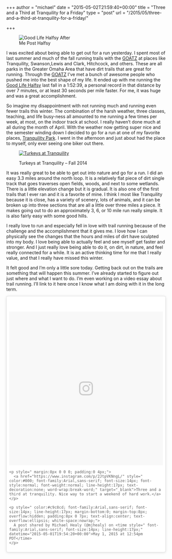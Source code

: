 +++
author = "michael"
date = "2015-05-02T21:59:40+00:00"
title = "Three and a Third at Tranquility for a Friday"
type = "post"
url = "/2015/05/three-and-a-third-at-tranquility-for-a-friday/"

+++

<figure id="attachment_331" style="width: 270px" class="wp-caption alignright"><img class="wp-image-331" src="https://i0.wp.com/www.michaelhealy.info/wp-content/uploads/2015/05/Good-Life-Halfsy-After.jpg?resize=270%2C360" alt="Good Life Halfsy After" srcset="https://i0.wp.com/www.michaelhealy.info/wp-content/uploads/2015/05/Good-Life-Halfsy-After.jpg?resize=420%2C560 420w, https://i0.wp.com/www.michaelhealy.info/wp-content/uploads/2015/05/Good-Life-Halfsy-After.jpg?resize=150%2C200 150w, https://i0.wp.com/www.michaelhealy.info/wp-content/uploads/2015/05/Good-Life-Halfsy-After.jpg?resize=300%2C400 300w, https://i0.wp.com/www.michaelhealy.info/wp-content/uploads/2015/05/Good-Life-Halfsy-After.jpg?w=540 540w" sizes="(max-width: 270px) 100vw, 270px" data-recalc-dims="1" /><figcaption class="wp-caption-text">Me Post Halfsy</figcaption></figure> 

I was excited about being able to get out for a run yesterday. I spent most of last summer and much of the fall running trails with the <a href="http://www.irunwithgoats.org" target="_blank">GOATZ</a> at places like Tranquility, Swanson,Lewis and Clark, Hitchcock, and others. These are all parks in the Greater Omaha Area that have dirt trails that are great for running. Through the <a href="http://www.irunwithgoats.org" target="_blank">GOATZ</a> I&#8217;ve met a bunch of awesome people who pushed me into the best shape of my life. It ended up with me running the <a href="http://goodlifehalfsy.com" target="_blank">Good Life Halfsy</a> last fall in a 1:52:39, a personal record in that distance by over 7 minutes, or at least 30 seconds per mile faster. For me, it was huge and was a great accomplishment.

So imagine my disappointment with not running much and running even fewer trails this winter. The combination of the harsh weather, three classes, teaching, and life busy-ness all amounted to me running a few times per week, at most, on the indoor track at school. I really haven&#8217;t done much at all during the month of April. With the weather now getting super nice and the semester winding down I decided to go for a run at one of my favorite places, <a href="http://www.trailshaveourrespect.org/trail-information/tranquility-park/" target="_blank">Tranquility Park</a>. I went in the afternoon and just about had the place to myself, only ever seeing one biker out there.<figure id="attachment_40" style="width: 300px" class="wp-caption aligncenter">

[<img class="wp-image-40 size-medium" src="https://i0.wp.com/www.michaelhealy.info/wp-content/uploads/2015/03/turkeys-e1480288567526-744x744.jpg?fit=300%2C225" alt="Turkeys at Tranquility" data-recalc-dims="1" />][1]<figcaption class="wp-caption-text">Turkeys at Tranquility &#8211; Fall 2014</figcaption></figure> 

It was really great to be able to get out into nature and go for a run. I did an easy 3.3 miles around the north loop. It is a relatively flat piece of dirt single track that goes traverses open fields, woods, and next to some wetlands. There is a little elevation change but it is gradual. It is also one of the first trails that I ever ran and it is a favorite of mine. I think I most like Tranquility because it is close, has a variety of scenery, lots of animals, and it can be broken up into three sections that are all a little over three miles a piece. It makes going out to do an approximately 3, 6, or 10 mile run really simple. It is also fairly easy with some good hills.

I really love to run and especially fell in love with trail running because of the challenge and the accomplishment that it gives me. I love how I can physically see the changes that the hours and miles of dirt have sculpted into my body. I love being able to actually feel and see myself get faster and stronger. And I just really love being able to do it, on dirt, in nature, and feel really connected for a while. It is an active thinking time for me that I really value, and that I really have missed this winter.

It felt good and I&#8217;m only a little sore today. Getting back out on the trails are something that will happen this summer. I&#8217;ve already started to figure out just where and what I want to do. I&#8217;m even working on a video essay about trail running. I&#8217;ll link to it here once I know what I am doing with it in the long term.

<blockquote class="instagram-media" data-instgrm-captioned data-instgrm-version="7" style=" background:#FFF; border:0; border-radius:3px; box-shadow:0 0 1px 0 rgba(0,0,0,0.5),0 1px 10px 0 rgba(0,0,0,0.15); margin: 1px; max-width:640px; padding:0; width:99.375%; width:-webkit-calc(100% - 2px); width:calc(100% - 2px);">
  <div style="padding:8px;">
    <div style=" background:#F8F8F8; line-height:0; margin-top:40px; padding:50% 0; text-align:center; width:100%;">
      <div style=" background:url(data:image/png;base64,iVBORw0KGgoAAAANSUhEUgAAACwAAAAsCAMAAAApWqozAAAABGdBTUEAALGPC/xhBQAAAAFzUkdCAK7OHOkAAAAMUExURczMzPf399fX1+bm5mzY9AMAAADiSURBVDjLvZXbEsMgCES5/P8/t9FuRVCRmU73JWlzosgSIIZURCjo/ad+EQJJB4Hv8BFt+IDpQoCx1wjOSBFhh2XssxEIYn3ulI/6MNReE07UIWJEv8UEOWDS88LY97kqyTliJKKtuYBbruAyVh5wOHiXmpi5we58Ek028czwyuQdLKPG1Bkb4NnM+VeAnfHqn1k4+GPT6uGQcvu2h2OVuIf/gWUFyy8OWEpdyZSa3aVCqpVoVvzZZ2VTnn2wU8qzVjDDetO90GSy9mVLqtgYSy231MxrY6I2gGqjrTY0L8fxCxfCBbhWrsYYAAAAAElFTkSuQmCC); display:block; height:44px; margin:0 auto -44px; position:relative; top:-22px; width:44px;">
      </div>
    </div>
    
    <p style=" margin:8px 0 0 0; padding:0 4px;">
      <a href="https://www.instagram.com/p/2JtpVKNngL/" style=" color:#000; font-family:Arial,sans-serif; font-size:14px; font-style:normal; font-weight:normal; line-height:17px; text-decoration:none; word-wrap:break-word;" target="_blank">Three and a third at tranquility. Nice way to start a weekend of hard work.</a>
    </p>
    
    <p style=" color:#c9c8cd; font-family:Arial,sans-serif; font-size:14px; line-height:17px; margin-bottom:0; margin-top:8px; overflow:hidden; padding:8px 0 7px; text-align:center; text-overflow:ellipsis; white-space:nowrap;">
      A post shared by Michael Healy (@mjhealy) on <time style=" font-family:Arial,sans-serif; font-size:14px; line-height:17px;" datetime="2015-05-01T19:54:20+00:00">May 1, 2015 at 12:54pm PDT</time>
    </p>
  </div>
</blockquote>

 [1]: https://i2.wp.com/www.michaelhealy.info/wp-content/uploads/2015/03/turkeys.jpg